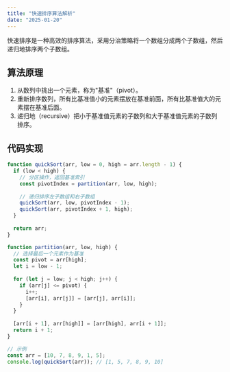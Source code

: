 ```yaml
---
title: "快速排序算法解析"
date: "2025-01-20"
---
```


快速排序是一种高效的排序算法，采用分治策略将一个数组分成两个子数组，然后递归地排序两个子数组。

## 算法原理

1. 从数列中挑出一个元素，称为"基准"（pivot）。
2. 重新排序数列，所有比基准值小的元素摆放在基准前面，所有比基准值大的元素摆在基准后面。
3. 递归地（recursive）把小于基准值元素的子数列和大于基准值元素的子数列排序。

## 代码实现

```javascript
function quickSort(arr, low = 0, high = arr.length - 1) {
  if (low < high) {
    // 分区操作，返回基准索引
    const pivotIndex = partition(arr, low, high);
    
    // 递归排序左子数组和右子数组
    quickSort(arr, low, pivotIndex - 1);
    quickSort(arr, pivotIndex + 1, high);
  }
  
  return arr;
}

function partition(arr, low, high) {
  // 选择最后一个元素作为基准
  const pivot = arr[high];
  let i = low - 1;
  
  for (let j = low; j < high; j++) {
    if (arr[j] <= pivot) {
      i++;
      [arr[i], arr[j]] = [arr[j], arr[i]];
    }
  }
  
  [arr[i + 1], arr[high]] = [arr[high], arr[i + 1]];
  return i + 1;
}

// 示例
const arr = [10, 7, 8, 9, 1, 5];
console.log(quickSort(arr)); // [1, 5, 7, 8, 9, 10]